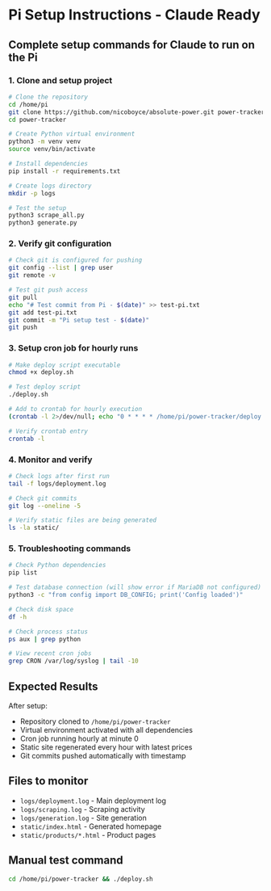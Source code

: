 # Pi Setup Instructions - Claude Ready

## Complete setup commands for Claude to run on the Pi

### 1. Clone and setup project
```bash
# Clone the repository
cd /home/pi
git clone https://github.com/nicoboyce/absolute-power.git power-tracker
cd power-tracker

# Create Python virtual environment
python3 -m venv venv
source venv/bin/activate

# Install dependencies
pip install -r requirements.txt

# Create logs directory
mkdir -p logs

# Test the setup
python3 scrape_all.py
python3 generate.py
```

### 2. Verify git configuration
```bash
# Check git is configured for pushing
git config --list | grep user
git remote -v

# Test git push access
git pull
echo "# Test commit from Pi - $(date)" >> test-pi.txt
git add test-pi.txt
git commit -m "Pi setup test - $(date)"
git push
```

### 3. Setup cron job for hourly runs
```bash
# Make deploy script executable
chmod +x deploy.sh

# Test deploy script
./deploy.sh

# Add to crontab for hourly execution
(crontab -l 2>/dev/null; echo "0 * * * * /home/pi/power-tracker/deploy.sh") | crontab -

# Verify crontab entry
crontab -l
```

### 4. Monitor and verify
```bash
# Check logs after first run
tail -f logs/deployment.log

# Check git commits
git log --oneline -5

# Verify static files are being generated
ls -la static/
```

### 5. Troubleshooting commands
```bash
# Check Python dependencies
pip list

# Test database connection (will show error if MariaDB not configured)
python3 -c "from config import DB_CONFIG; print('Config loaded')"

# Check disk space
df -h

# Check process status
ps aux | grep python

# View recent cron jobs
grep CRON /var/log/syslog | tail -10
```

## Expected Results

After setup:
- Repository cloned to `/home/pi/power-tracker`
- Virtual environment activated with all dependencies
- Cron job running hourly at minute 0
- Static site regenerated every hour with latest prices
- Git commits pushed automatically with timestamp

## Files to monitor
- `logs/deployment.log` - Main deployment log
- `logs/scraping.log` - Scraping activity  
- `logs/generation.log` - Site generation
- `static/index.html` - Generated homepage
- `static/products/*.html` - Product pages

## Manual test command
```bash
cd /home/pi/power-tracker && ./deploy.sh
```